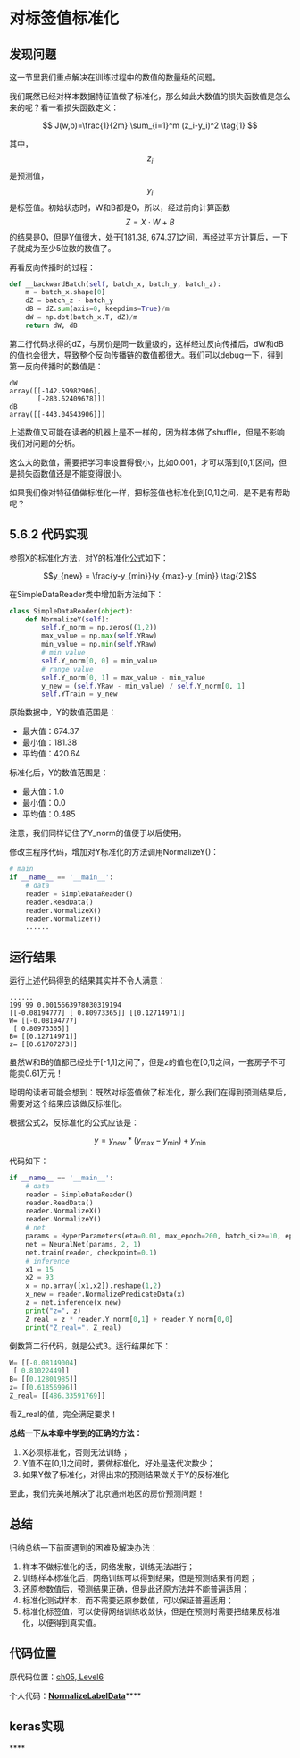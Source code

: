 # 对标签值标准化

## 发现问题

这一节里我们重点解决在训练过程中的数值的数量级的问题。

我们既然已经对样本数据特征值做了标准化，那么如此大数值的损失函数值是怎么来的呢？看一看损失函数定义：

$$ J(w,b)=\frac{1}{2m} \sum_{i=1}^m (z_i-y_i)^2 \tag{1} $$

其中，$$z_i$$是预测值，$$y_i$$是标签值。初始状态时，W和B都是0，所以，经过前向计算函数$$Z=X \cdot W+B$$的结果是0，但是Y值很大，处于\[181.38, 674.37\]之间，再经过平方计算后，一下子就成为至少5位数的数值了。

再看反向传播时的过程：

```python
def __backwardBatch(self, batch_x, batch_y, batch_z):
    m = batch_x.shape[0]
    dZ = batch_z - batch_y
    dB = dZ.sum(axis=0, keepdims=True)/m
    dW = np.dot(batch_x.T, dZ)/m
    return dW, dB
```

第二行代码求得的dZ，与房价是同一数量级的，这样经过反向传播后，dW和dB的值也会很大，导致整个反向传播链的数值都很大。我们可以debug一下，得到第一反向传播时的数值是：

```text
dW
array([[-142.59982906],
       [-283.62409678]])
dB
array([[-443.04543906]])
```

上述数值又可能在读者的机器上是不一样的，因为样本做了shuffle，但是不影响我们对问题的分析。

这么大的数值，需要把学习率设置得很小，比如0.001，才可以落到\[0,1\]区间，但是损失函数值还是不能变得很小。

如果我们像对特征值做标准化一样，把标签值也标准化到\[0,1\]之间，是不是有帮助呢？

## 5.6.2 代码实现

参照X的标准化方法，对Y的标准化公式如下：

$$y_{new} = \frac{y-y_{min}}{y_{max}-y_{min}} \tag{2}$$

在SimpleDataReader类中增加新方法如下：

```python
class SimpleDataReader(object):
    def NormalizeY(self):
        self.Y_norm = np.zeros((1,2))
        max_value = np.max(self.YRaw)
        min_value = np.min(self.YRaw)
        # min value
        self.Y_norm[0, 0] = min_value 
        # range value
        self.Y_norm[0, 1] = max_value - min_value 
        y_new = (self.YRaw - min_value) / self.Y_norm[0, 1]
        self.YTrain = y_new
```

原始数据中，Y的数值范围是：

* 最大值：674.37
* 最小值：181.38
* 平均值：420.64

标准化后，Y的数值范围是：

* 最大值：1.0
* 最小值：0.0
* 平均值：0.485

注意，我们同样记住了Y\_norm的值便于以后使用。

修改主程序代码，增加对Y标准化的方法调用NormalizeY\(\)：

```python
# main
if __name__ == '__main__':
    # data
    reader = SimpleDataReader()
    reader.ReadData()
    reader.NormalizeX()
    reader.NormalizeY()
    ......
```

## 运行结果

运行上述代码得到的结果其实并不令人满意：

```text
......
199 99 0.0015663978030319194 
[[-0.08194777] [ 0.80973365]] [[0.12714971]]
W= [[-0.08194777]
 [ 0.80973365]]
B= [[0.12714971]]
z= [[0.61707273]]
```

虽然W和B的值都已经处于\[-1,1\]之间了，但是z的值也在\[0,1\]之间，一套房子不可能卖0.61万元！

聪明的读者可能会想到：既然对标签值做了标准化，那么我们在得到预测结果后，需要对这个结果应该做反标准化。

根据公式2，反标准化的公式应该是：

$$
y=y_{n e w} *\left(y_{\max }-y_{\min }\right)+y_{\min } \tag{3}
$$

代码如下：

```python
if __name__ == '__main__':
    # data
    reader = SimpleDataReader()
    reader.ReadData()
    reader.NormalizeX()
    reader.NormalizeY()
    # net
    params = HyperParameters(eta=0.01, max_epoch=200, batch_size=10, eps=1e-5)
    net = NeuralNet(params, 2, 1)
    net.train(reader, checkpoint=0.1)
    # inference
    x1 = 15
    x2 = 93
    x = np.array([x1,x2]).reshape(1,2)
    x_new = reader.NormalizePredicateData(x)
    z = net.inference(x_new)
    print("z=", z)
    Z_real = z * reader.Y_norm[0,1] + reader.Y_norm[0,0]
    print("Z_real=", Z_real)
```

倒数第二行代码，就是公式3。运行结果如下：

```python
W= [[-0.08149004]
 [ 0.81022449]]
B= [[0.12801985]]
z= [[0.61856996]]
Z_real= [[486.33591769]]
```

看Z\_real的值，完全满足要求！

**总结一下从本章中学到的正确的方法：**

1. X必须标准化，否则无法训练；
2. Y值不在\[0,1\]之间时，要做标准化，好处是迭代次数少；
3. 如果Y做了标准化，对得出来的预测结果做关于Y的反标准化

至此，我们完美地解决了北京通州地区的房价预测问题！

## 总结

归纳总结一下前面遇到的困难及解决办法：

1. 样本不做标准化的话，网络发散，训练无法进行；
2. 训练样本标准化后，网络训练可以得到结果，但是预测结果有问题；
3. 还原参数值后，预测结果正确，但是此还原方法并不能普遍适用；
4. 标准化测试样本，而不需要还原参数值，可以保证普遍适用；
5. 标准化标签值，可以使得网络训练收敛快，但是在预测时需要把结果反标准化，以便得到真实值。

## 代码位置

原代码位置：[ch05, Level6](https://github.com/microsoft/ai-edu/blob/master/A-%E5%9F%BA%E7%A1%80%E6%95%99%E7%A8%8B/A2-%E7%A5%9E%E7%BB%8F%E7%BD%91%E7%BB%9C%E5%9F%BA%E6%9C%AC%E5%8E%9F%E7%90%86%E7%AE%80%E6%98%8E%E6%95%99%E7%A8%8B/SourceCode/ch05-MultiVariableLinearRegression/level6_NormalizeLabelData.py)

个人代码：[**NormalizeLabelData**](https://github.com/Knowledge-Precipitation-Tribe/Neural-network/blob/master/MultiVariableLinearRegression/NormalizeLabelData.py)\*\*\*\*

## **keras实现**

\*\*\*\*

